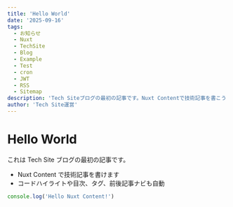 ```yaml
---
title: 'Hello World'
date: '2025-09-16'
tags:
  - お知らせ
  - Nuxt
  - TechSite
  - Blog
  - Example
  - Test
  - cron
  - JWT
  - RSS
  - Sitemap
description: 'Tech Siteブログの最初の記事です。Nuxt Contentで技術記事を書こう！'
author: 'Tech Site運営'
---
```


# Hello World

これは Tech Site ブログの最初の記事です。

- Nuxt Content で技術記事を書けます
- コードハイライトや目次、タグ、前後記事ナビも自動

```js [shiki]
console.log('Hello Nuxt Content!')
```
